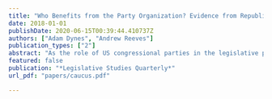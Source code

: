 ```yaml
---
title: "Who Benefits from the Party Organization? Evidence from Republican House Members' Attendance at Caucus Meetings"
date: 2018-01-01
publishDate: 2020-06-15T00:39:44.410737Z
authors: ["Adam Dynes", "Andrew Reeves"]
publication_types: ["2"]
abstract: "As the role of US congressional parties in the legislative process has increased, so has the importance of understanding the institutions within these organizations. In this article, we examine the weekly caucus meetings held by Republican House leaders with their rank-and-file. We consider how members’ characteristics relate to their deci- sion to attend based on the collective and private benefits that caucus participation affords. Using interviews of members and staffers as well as members’ attendance records at these meetings from 2007 to 2013, we find, among other things, that members who vote less with their party or who have more seniority are less likely to attend while those in leadership positions or who are electorally vulnerable are more likely to do so. Together, these findings provide additional insights on the relationship between party leaders and their members and which members benefit from this central party-building activity."
featured: false
publication: "*Legislative Studies Quarterly*"
url_pdf: "papers/caucus.pdf"

---
```


